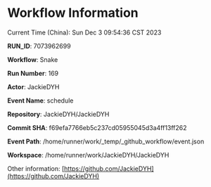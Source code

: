 # Workflow Information

Current Time (China): Sun Dec  3 09:54:36 CST 2023  

**RUN_ID**: 7073962699  

**Workflow**: Snake  

**Run Number**: 169  

**Actor**: JackieDYH  

**Event Name**: schedule  

**Repository**: JackieDYH/JackieDYH  

**Commit SHA**: f69efa7766eb5c237cd05955045d3a4ff13ff262  

**Event Path**: /home/runner/work/_temp/_github_workflow/event.json  

**Workspace**: /home/runner/work/JackieDYH/JackieDYH  

Other information: [https://github.com/JackieDYH](https://github.com/JackieDYH)
